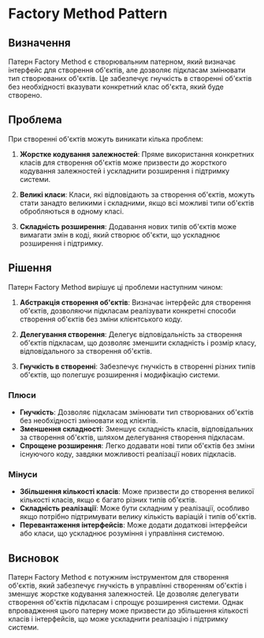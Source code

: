 # Factory Method Pattern

## Визначення

Патерн Factory Method є створювальним патерном, який визначає інтерфейс для створення об'єктів, але дозволяє підкласам
змінювати тип створюваних об'єктів. Це забезпечує гнучкість в створенні об'єктів без необхідності вказувати конкретний
клас об'єкта, який буде створено.

## Проблема

При створенні об'єктів можуть виникати кілька проблем:

1. **Жорстке кодування залежностей**: Пряме використання конкретних класів для створення об'єктів може призвести до
   жорсткого кодування залежностей і ускладнити розширення і підтримку системи.

2. **Великі класи**: Класи, які відповідають за створення об'єктів, можуть стати занадто великими і складними, якщо всі
   можливі типи об'єктів обробляються в одному класі.

3. **Складність розширення**: Додавання нових типів об'єктів може вимагати змін в коді, який створює об'єкти, що
   ускладнює розширення і підтримку.

## Рішення

Патерн Factory Method вирішує ці проблеми наступним чином:

1. **Абстракція створення об'єктів**: Визначає інтерфейс для створення об'єктів, дозволяючи підкласам реалізувати
   конкретні способи створення об'єктів без зміни клієнтського коду.

2. **Делегування створення**: Делегує відповідальність за створення об'єктів підкласам, що дозволяє зменшити складність
   і розмір класу, відповідального за створення об'єктів.

3. **Гнучкість в створенні**: Забезпечує гнучкість в створенні різних типів об'єктів, що полегшує розширення і
   модифікацію системи.

### Плюси

- **Гнучкість**: Дозволяє підкласам змінювати тип створюваних об'єктів без необхідності змінювати код клієнтів.
- **Зменшення складності**: Зменшує складність класів, відповідальних за створення об'єктів, шляхом делегування
  створення підкласам.
- **Спрощене розширення**: Легко додавати нові типи об'єктів без зміни існуючого коду, завдяки можливості реалізації
  нових підкласів.

### Мінуси

- **Збільшення кількості класів**: Може призвести до створення великої кількості класів, якщо є багато різних типів
  об'єктів.
- **Складність реалізації**: Може бути складним у реалізації, особливо якщо потрібно підтримувати велику кількість
  варіацій і типів об'єктів.
- **Перевантаження інтерфейсів**: Може додати додаткові інтерфейси або класи, що ускладнює розуміння і управління
  системою.

## Висновок

Патерн Factory Method є потужним інструментом для створення об'єктів, який забезпечує гнучкість в управлінні створенням
об'єктів і зменшує жорстке кодування залежностей. Це дозволяє делегувати створення об'єктів підкласам і спрощує
розширення системи. Однак впровадження цього патерну може призвести до збільшення кількості класів і інтерфейсів, що
може ускладнити реалізацію і підтримку системи.
